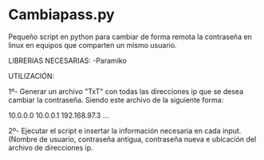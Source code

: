 # Cambiapass.py
Pequeño script en python para cambiar de forma remota la contraseña en linux en equipos que comparten un mismo usuario. 

LIBRERIAS NECESARIAS:
  -Paramiko

UTILIZACIÓN:
  
  1º- Generar un archivo "TxT" con todas las direcciones ip que se desea cambiar la contraseña. Siendo este archivo de la siguiente forma:
  
  10.0.0.0
  10.0.0.1
  192.168.97.3
  ...
  
  
  
  
  
  2º- Ejecutar el script e insertar la información necesaria en cada input. (Nombre de usuario, contraseña antigua, contraseña nueva e ubicación del archivo de direcciones ip.
